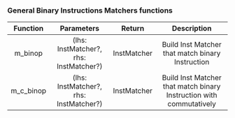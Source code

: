 ### General Binary Instructions Matchers functions

| Function  |               Parameters               |   Return    |                             Description                             |
| :-------: | :------------------------------------: | :---------: | :-----------------------------------------------------------------: |
|  m_binop  | (lhs: InstMatcher?, rhs: InstMatcher?) | InstMatcher |          Build Inst Matcher that match binary Instruction           |
| m_c_binop | (lhs: InstMatcher?, rhs: InstMatcher?) | InstMatcher | Build Inst Matcher that match binary Instruction with commutatively |